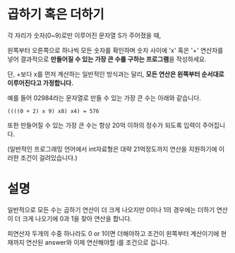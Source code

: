 # 곱하기 혹은 더하기

각 자리가 숫자(0~9)로만 이루어진 문자열 S가 주어졌을 때,

왼쪽부터 오른쪽으로 하나씩 모든 숫자를 확인하며 숫자 사이에 'x' 혹은 '+' 연산자를 넣어 결과적으로 **만들어질 수 있는 가장 큰 수를 구하는 프로그램**을 작성하세요.

단, +보다 x를 먼저 계산하는 일반적인 방식과는 달리, **모든 연산은 왼쪽부터 순서대로 이루어진다고 가정합니다.**

예를 들어 02984라는 문자열로 만들 수 있는 가장 큰 수는 아래와 같습니다.

```
((((0 + 2) x 9) x8) x4) = 576
```

또한 만들어질 수 있는 가장 큰 수는 항상 20억 이하의 정수가 되도록 입력이 주어집니다.

(일반적인 프로그래밍 언어에서 int자료형은 대략 21억정도까지 연산을 지원하기에 이러한 조건이 걸려있습니다.)

# 설명

일반적으로 모든 수는 곱하기 연산이 더 크게 나오지만 0이나 1의 경우에는 더하기 연산이 더 크게 나오기에 0과 1을 찾아 연산을 합니다.

피연산자 두개의 수중 하나라도 0 or 1이면 더해야하고 조건이 왼쪽부터 계산이기에
현재까지 연산된 answer와 이제 연산해야할 i를 조건으로 겁니다.
